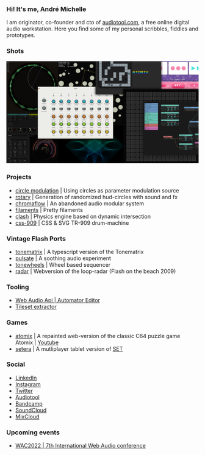 ### Hi! It's me, André Michelle

I am originator, co-founder and cto of [audiotool.com](https://audiotool.com), a free online digital audio workstation.
Here you find some of my personal scribbles, fiddles and prototypes.

### Shots
![alt works](works.png)

### Projects
* [circle modulation](https://github.com/andremichelle/circle-modulation) | Using circles as parameter modulation source
* [rotary](https://github.com/andremichelle/rotary) | Generation of randomized hud-circles with sound and fx
* [chromaflow](https://github.com/andremichelle/chromaflow) | An abandoned audio modular system
* [filaments](https://github.com/andremichelle/filaments) | Pretty filaments
* [clash](https://github.com/andremichelle/clash) | Physics engine based on dynamic intersection
* [css-909](https://github.com/andremichelle/css-909) | CSS & SVG TR-909 drum-machine

### Vintage Flash Ports
* [tonematrix](https://github.com/andremichelle/tonematrix) | A typescript version of the Tonematrix
* [pulsate](https://github.com/andremichelle/pulsate) | A soothing audio experiment
* [tonewheels](https://github.com/andremichelle/tonewheels) | Wheel based sequencer
* [radar](https://github.com/andremichelle/radar) | Webversion of the loop-radar (Flash on the beach 2009)

### Tooling
* [Web Audio Api | Automator Editor](https://github.com/andremichelle/web-audio-api-automator)
* [Tileset extractor](https://github.com/andremichelle/platforms)

### Games
* [atomix](https://github.com/andremichelle/filaments) | A repainted web-version of the classic C64 puzzle game Atomix | [Youtube](https://www.youtube.com/watch?v=Tgn_2__t9_Y)
* [setera](https://github.com/andremichelle/setara) | A mutliplayer tablet version of [SET](https://en.wikipedia.org/wiki/Set_(card_game))

### Social
* [LinkedIn](https://www.linkedin.com/in/andremichelle/)
* [Instagram](https://www.instagram.com/ndrmch2l/)
* [Twitter](https://twitter.com/andremichelle)
* [Audiotool](https://www.audiotool.com/user/andremichelle/)
* [Bandcamp](https://andremichelle.bandcamp.com/)
* [SoundCloud](https://soundcloud.com/andremichelle)
* [MixCloud](https://www.mixcloud.com/AndreMichelle/)

### Upcoming events
* [WAC2022 | 7th International Web Audio conference](https://wac2022.i3s.univ-cotedazur.fr/node/9)
